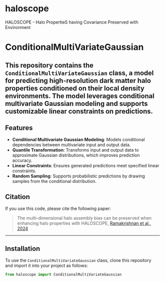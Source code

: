 # haloscope
HALOSCOPE - Halo PropertieS having Covariance Preserved with Environment

# ConditionalMultiVariateGaussian

This repository contains the `ConditionalMultiVariateGaussian` class, a model for predicting high-resolution dark matter halo properties conditioned on their local density environments. The model leverages conditional multivariate Gaussian modeling and supports customizable linear constraints on predictions. 
---

## Features
- **Conditional Multivariate Gaussian Modeling**: Models conditional dependencies between multivariate input and output data.
- **Quantile Transformation**: Transforms input and output data to approximate Gaussian distributions, which improves prediction accuracy.
- **Linear Constraints**: Ensures generated predictions meet specified linear constraints.
- **Random Sampling**: Supports probabilistic predictions by drawing samples from the conditional distribution.

## Citation

If you use this code, please cite the following paper:

> The multi-dimensional halo assembly bias can be preserved when enhancing halo properties with HALOSCOPE, [Ramakrishnan et al., 2024](https://arxiv.org/abs/2410.07361)

---

## Installation

To use the `ConditionalMultiVariateGaussian` class, clone this repository and import it into your project as follows:
```python
from haloscope import ConditionalMultiVariateGaussian

